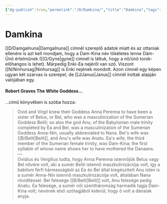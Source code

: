 ```yaml
---
{"dg-publish":true,"permalink":"/D/Damkina/","title":"Damkina","tags":["dg_uploaded","Englishtexttranslated"],"created":"2023-11-05T01:00","updated":"2023-11-08T03:39"}
---
```



# Damkina

[[D/Damgalnuna\|Damgalnuna]] címnél szereplő adatok miatt és az ottaniak ellenére is azt kell mondjam, hogy a Dam-Kina név tökéletes lenne Dám-Ünő értelműnek ([[G/Gyne\|gyne]] címnél is láttuk, hogy a nő/ünő torok-előhangos is lehet). Márpedig Enki-Ea nejéről van szó. Viszont [[N/Ninhursag\|Ninhursag]] is Enki nejének mondott. Azon címnél egy képen ugyan két szarvas is szerepel, de [[J/Janus\|Janus]] címnél írottak alapján valójában egy.  

#### Robert Graves The White Goddess...

...című könyvében is szóba hozza:  
> Ovid and Virgil knew their Goddess Anna Perenna to have been a sister of Belus, or Bel, who was a masculinization of the Sumerian Goddess Belili; so also the god Anu, of the Babylonian male trinity completed by Ea and Bel, was a masculinization of the Sumerian Goddess Anna-Nin, usually abbreviated to Nana. Bel's wife was [[B/Belit\|Belit]], and Anu's wife was Anatu. Ea's wife, the third member of the Sumerian female trinity, was Dam-Kina; the first syllable of whose name shows her to have mothered the Danaans.  
> —  
> Ovidius és Vergilius tudta, hogy Anna Perenna istennőjük Belus vagy Bel nővére volt, aki a sumér Belili istennő maszkulinizációja volt; így a babiloni férfi hármasságból az Ea és Bel által kiegészített Anu isten is a sumér Anna-Nin istennő maszkulinizációja volt, általában Nana rövidítéssel. Bel felesége [[B/Belit\|Belit]] volt, Anu felesége pedig Anatu. Ea felesége, a sumér női szentháromság harmadik tagja Dam-Kina volt; nevének első szótagjából kiderül, hogy ő volt a dánaiak anyja.  